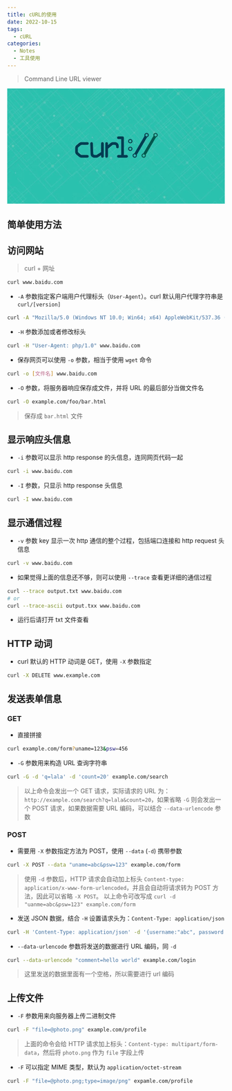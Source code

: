 ```yaml
---
title: cURL的使用
date: 2022-10-15
tags:
  - cURL
categories:
  - Notes
  - 工具使用
---
```


> Command Line URL viewer

![curl.jpg](./imgs/curl.jpg)

<!-- more -->

## 简单使用方法

## 访问网站

> curl + 网址

```sh
curl www.baidu.com
```

- `-A` 参数指定客户端用户代理标头（`User-Agent`）。curl 默认用户代理字符串是 `curl/[version]`

```sh
curl -A "Mozilla/5.0 (Windows NT 10.0; Win64; x64) AppleWebKit/537.36 (KHTML, like Gecko) Chrome/105.0.0.0 Safari/537.36 Edg/105.0.1343.50" www.baidu.com
```

- `-H` 参数添加或者修改标头

```sh
curl -H "User-Agent: php/1.0" www.baidu.com
```

- 保存网页可以使用 `-o` 参数，相当于使用 `wget` 命令

```sh
curl -o [文件名] www.baidu.com
```

- `-O` 参数，将服务器响应保存成文件，并将 URL 的最后部分当做文件名

```sh
curl -O example.com/foo/bar.html
```

> 保存成 `bar.html` 文件

## 显示响应头信息

- `-i` 参数可以显示 http response 的头信息，连同网页代码一起

```sh
curl -i www.baidu.com
```

- `-I` 参数，只显示 http response 头信息

```sh
curl -I www.baidu.com
```

## 显示通信过程

- `-v` 参数 key 显示一次 http 通信的整个过程，包括端口连接和 http request 头信息

```sh
curl -v www.baidu.com
```

- 如果觉得上面的信息还不够，则可以使用 `--trace` 查看更详细的通信过程

```sh
curl --trace output.txt www.baidu.com
# or
curl --trace-ascii output.txx www.baidu.com
```

- 运行后请打开 txt 文件查看

## HTTP 动词

- curl 默认的 HTTP 动词是 GET，使用 `-X` 参数指定

```sh
curl -X DELETE www.example.com
```

## 发送表单信息

### GET

- 直接拼接

```sh
curl example.com/form?uname=123&psw=456
```

- `-G` 参数用来构造 URL 查询字符串

```sh
curl -G -d 'q=lala' -d 'count=20' example.com/search
```

> 以上命令会发出一个 GET 请求，实际请求的 URL 为：`http://example.com/search?q=lala&count=20`，如果省略 `-G` 则会发出一个 POST 请求，如果数据需要 URL 编码，可以结合 `--data-urlencode` 参数

### POST

- 需要用 `-X` 参数指定方法为 POST，使用 `--data` (`-d`) 携带参数

```sh
curl -X POST --data "uname=abc&psw=123" example.com/form
```

> 使用 `-d` 参数后，HTTP 请求会自动加上标头 `Content-type: application/x-www-form-urlencoded`，并且会自动将请求转为 POST 方法，因此可以省略 `-X POST`。
> 以上命令可改写成 `curl -d "uanme=abc&psw=123" example.com/form`

- 发送 JSON 数据，结合 `-H` 设置请求头为：`Content-Type: application/json`

```sh
curl -H 'Content-Type: application/json' -d '{username:"abc", password: "123"}' expample.com/login
```

- `--data-urlencode` 参数将发送的数据进行 URL 编码，同 `-d`

```sh
curl --data-urlencode "comment=hello world" example.com/login
```

> 这里发送的数据里面有一个空格，所以需要进行 url 编码

## 上传文件

- `-F` 参数用来向服务器上传二进制文件

```sh
curl -F "file=@photo.png" example.com/profile
```

> 上面的命令会给 HTTP 请求加上标头：`Content-type: multipart/form-data`，然后将 `photo.png` 作为 `file` 字段上传

- `-F` 可以指定 MIME 类型，默认为 `application/octet-stream`

```sh
curl -F "file=@photo.png;type=image/png" expamle.com/profile
```
